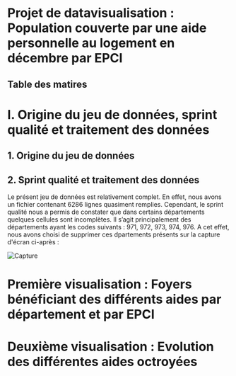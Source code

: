 # Projet de datavisualisation : Population couverte par une aide personnelle au logement en décembre par EPCI


## Table des matires
###





#

# I. Origine du jeu de données, sprint qualité et traitement des données

## 1. Origine du jeu de données


## 2. Sprint qualité et traitement des données

Le présent jeu de données est relativement complet. En effet, nous avons un fichier contenant 6286 lignes quasiment remplies. Cependant, le sprint qualité nous a permis de constater que dans certains départements quelques cellules sont incomplètes. Il s’agit principalement des départements ayant les codes suivants : 971, 972, 973, 974, 976.
A cet effet, nous avons choisi de supprimer ces dpartements présents sur la capture d'écran ci-après :

![Capture](https://user-images.githubusercontent.com/121296617/212469867-5cd80366-8b00-4031-bca5-e577f1a35506.PNG)



# Première visualisation : Foyers bénéficiant des différents aides par département et par EPCI





# Deuxième visualisation : Evolution des différentes aides octroyées
